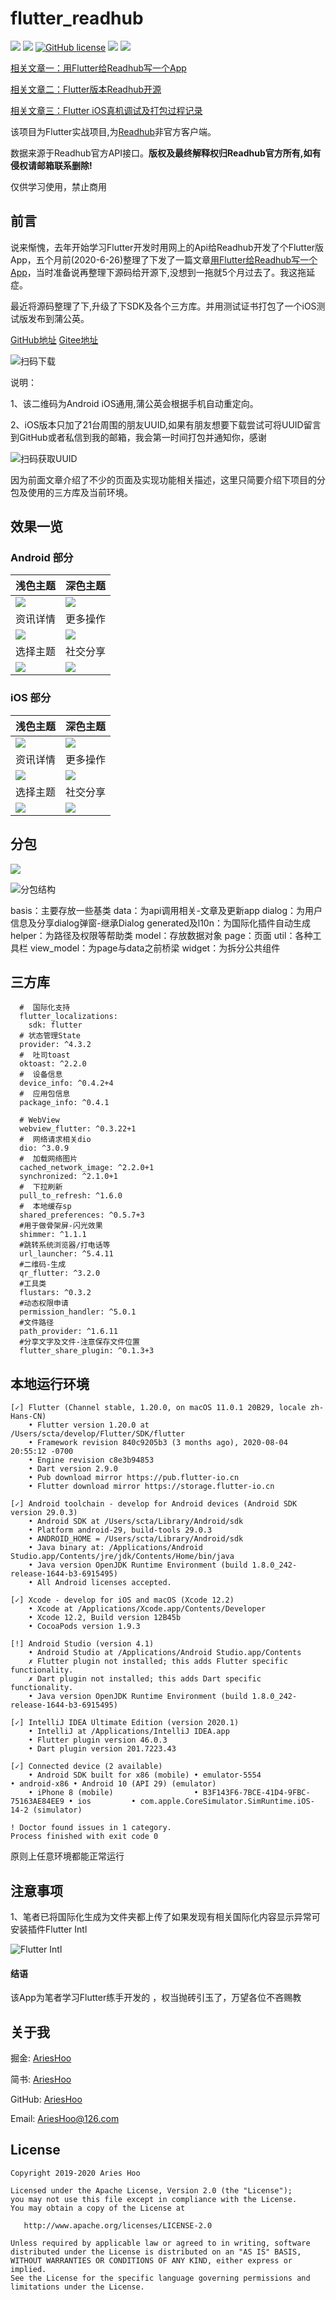 # flutter_readhub


[![](https://img.shields.io/badge/download-apk-blue.svg)](https://raw.githubusercontent.com/AriesHoo/flutter_readhub/master/sample/sample.apk)
[![](https://img.shields.io/badge/download-ipa-blue.svg)](https://raw.githubusercontent.com/AriesHoo/flutter_readhub/master/sample/sample.ipa)
[![GitHub license](https://img.shields.io/github/license/AriesHoo/flutter_readhub.svg)](http://www.apache.org/licenses/LICENSE-2.0.html)
[![](https://img.shields.io/badge/Github-Github主仓库-blue.svg)](https://github.com/AriesHoo/flutter_readhub)
[![](https://img.shields.io/badge/Gitee-Gitee备用仓库-red.svg)](https://gitee.com/AriesHoo/flutter_readhub)

[相关文章一：用Flutter给Readhub写一个App](https://www.jianshu.com/p/5e1db7423dac)

[相关文章二：Flutter版本Readhub开源](https://www.jianshu.com/p/f4161c721ff7)

[相关文章三：Flutter iOS真机调试及打包过程记录](https://www.jianshu.com/p/58a6e272a038)

该项目为Flutter实战项目,为[Readhub](https://readhub.me/)非官方客户端。

数据来源于Readhub官方API接口。**版权及最终解释权归Readhub官方所有,如有侵权请邮箱联系删除!**

仅供学习使用，禁止商用

## 前言

说来惭愧，去年开始学习Flutter开发时用网上的Api给Readhub开发了个Flutter版App，五个月前(2020-6-26)整理了下发了一篇文章[用Flutter给Readhub写一个App](https://www.jianshu.com/p/5e1db7423dac)，当时准备说再整理下源码给开源下,没想到一拖就5个月过去了。我这拖延症。

最近将源码整理了下,升级了下SDK及各个三方库。并用测试证书打包了一个iOS测试版发布到蒲公英。

[GitHub地址](https://github.com/AriesHoo/flutter_readhub)     [Gitee地址](https://gitee.com/AriesHoo/flutter_readhub)

![扫码下载](https://upload-images.jianshu.io/upload_images/2828782-7e167a7701fa7497.png?imageMogr2/auto-orient/strip%7CimageView2/2/w/720)

说明：

1、该二维码为Android iOS通用,蒲公英会根据手机自动重定向。

2、iOS版本只加了21台周围的朋友UUID,如果有朋友想要下载尝试可将UUID留言到GitHub或者私信到我的邮箱，我会第一时间打包并通知你，感谢

![扫码获取UUID](https://upload-images.jianshu.io/upload_images/2828782-eaf694cb8b3b9d2c.png?imageMogr2/auto-orient/strip%7CimageView2/2/w/1240)

因为前面文章介绍了不少的页面及实现功能相关描述，这里只简要介绍下项目的分包及使用的三方库及当前环境。

## 效果一览

###  Android 部分

浅色主题 | 深色主题 | 
-|-
![](https://upload-images.jianshu.io/upload_images/2828782-b0f264ff8130888b.png?imageMogr2/auto-orient/strip%7CimageView2/2/w/600)| ![](https://upload-images.jianshu.io/upload_images/2828782-fab837fbe5964914.png?imageMogr2/auto-orient/strip%7CimageView2/2/w/600)
资讯详情| 更多操作 | 
| ![](https://upload-images.jianshu.io/upload_images/2828782-945aa151bb9f6b3d.png?imageMogr2/auto-orient/strip%7CimageView2/2/w/600)| ![](https://upload-images.jianshu.io/upload_images/2828782-e3ee8a2252aede6b.png?imageMogr2/auto-orient/strip%7CimageView2/2/w/600)
 | 选择主题 | 社交分享 |
 ![](https://upload-images.jianshu.io/upload_images/2828782-a87eaa05e71f37e5.png?imageMogr2/auto-orient/strip%7CimageView2/2/w/600)| ![](https://upload-images.jianshu.io/upload_images/2828782-ce917d37671b1367.png?imageMogr2/auto-orient/strip%7CimageView2/2/w/600)

###  iOS 部分

浅色主题 | 深色主题 | 
-|-
![](https://upload-images.jianshu.io/upload_images/2828782-d32c592c48194dd6.png?imageMogr2/auto-orient/strip%7CimageView2/2/w/600)| ![](https://upload-images.jianshu.io/upload_images/2828782-5f54608101d4618e.png?imageMogr2/auto-orient/strip%7CimageView2/2/w/600)
资讯详情| 更多操作 | 
| ![](https://upload-images.jianshu.io/upload_images/2828782-7e5b92c094bc2048.png?imageMogr2/auto-orient/strip%7CimageView2/2/w/600)| ![](https://upload-images.jianshu.io/upload_images/2828782-cd50e71517e32765.png?imageMogr2/auto-orient/strip%7CimageView2/2/w/600)
 | 选择主题 | 社交分享 |
 ![](https://upload-images.jianshu.io/upload_images/2828782-7189161f93d57a60.png?imageMogr2/auto-orient/strip%7CimageView2/2/w/600)|![](https://upload-images.jianshu.io/upload_images/2828782-941060caeccc5e48.png?imageMogr2/auto-orient/strip%7CimageView2/2/w/600)

## 分包

![](https://upload-images.jianshu.io/upload_images/2828782-e2835295e6a943c1.png?imageMogr2/auto-orient/strip%7CimageView2/2/w/720)

![分包结构](https://upload-images.jianshu.io/upload_images/2828782-07cff1e254e006f2.png?imageMogr2/auto-orient/strip%7CimageView2/2/w/720)


basis：主要存放一些基类
data：为api调用相关-文章及更新app
dialog：为用户信息及分享dialog弹窗-继承Dialog
generated及l10n：为国际化插件自动生成
helper：为路径及权限等帮助类
model：存放数据对象
page：页面
util：各种工具栏
view_model：为page与data之前桥梁
widget：为拆分公共组件

## 三方库

~~~
  #  国际化支持
  flutter_localizations:
    sdk: flutter
  # 状态管理State
  provider: ^4.3.2
  #  吐司toast
  oktoast: ^2.2.0
  #  设备信息
  device_info: ^0.4.2+4
  #  应用包信息
  package_info: ^0.4.1

  # WebView
  webview_flutter: ^0.3.22+1
  #  网络请求相关dio
  dio: ^3.0.9
  #  加载网络图片
  cached_network_image: ^2.2.0+1
  synchronized: ^2.1.0+1
  #  下拉刷新
  pull_to_refresh: ^1.6.0
  #  本地缓存sp
  shared_preferences: ^0.5.7+3
  #用于做骨架屏-闪光效果
  shimmer: ^1.1.1
  #跳转系统浏览器/打电话等
  url_launcher: ^5.4.11
  #二维码-生成
  qr_flutter: ^3.2.0
  #工具类
  flustars: ^0.3.2
  #动态权限申请
  permission_handler: ^5.0.1
  #文件路径
  path_provider: ^1.6.11
  #分享文字及文件-注意保存文件位置
  flutter_share_plugin: ^0.1.3+3
~~~

## 本地运行环境

~~~
[✓] Flutter (Channel stable, 1.20.0, on macOS 11.0.1 20B29, locale zh-Hans-CN)
    • Flutter version 1.20.0 at /Users/scta/develop/Flutter/SDK/flutter
    • Framework revision 840c9205b3 (3 months ago), 2020-08-04 20:55:12 -0700
    • Engine revision c8e3b94853
    • Dart version 2.9.0
    • Pub download mirror https://pub.flutter-io.cn
    • Flutter download mirror https://storage.flutter-io.cn

[✓] Android toolchain - develop for Android devices (Android SDK version 29.0.3)
    • Android SDK at /Users/scta/Library/Android/sdk
    • Platform android-29, build-tools 29.0.3
    • ANDROID_HOME = /Users/scta/Library/Android/sdk
    • Java binary at: /Applications/Android Studio.app/Contents/jre/jdk/Contents/Home/bin/java
    • Java version OpenJDK Runtime Environment (build 1.8.0_242-release-1644-b3-6915495)
    • All Android licenses accepted.

[✓] Xcode - develop for iOS and macOS (Xcode 12.2)
    • Xcode at /Applications/Xcode.app/Contents/Developer
    • Xcode 12.2, Build version 12B45b
    • CocoaPods version 1.9.3

[!] Android Studio (version 4.1)
    • Android Studio at /Applications/Android Studio.app/Contents
    ✗ Flutter plugin not installed; this adds Flutter specific functionality.
    ✗ Dart plugin not installed; this adds Dart specific functionality.
    • Java version OpenJDK Runtime Environment (build 1.8.0_242-release-1644-b3-6915495)

[✓] IntelliJ IDEA Ultimate Edition (version 2020.1)
    • IntelliJ at /Applications/IntelliJ IDEA.app
    • Flutter plugin version 46.0.3
    • Dart plugin version 201.7223.43

[✓] Connected device (2 available)
    • Android SDK built for x86 (mobile) • emulator-5554                        • android-x86 • Android 10 (API 29) (emulator)
    • iPhone 8 (mobile)                  • B3F143F6-7BCE-41D4-9FBC-75163AE84EE9 • ios         • com.apple.CoreSimulator.SimRuntime.iOS-14-2 (simulator)

! Doctor found issues in 1 category.
Process finished with exit code 0
~~~

原则上任意环境都能正常运行

## 注意事项

1、笔者已将国际化生成为文件夹都上传了如果发现有相关国际化内容显示异常可安装插件Flutter Intl

![Flutter Intl](https://upload-images.jianshu.io/upload_images/2828782-e91e0ad92783136b.png?imageMogr2/auto-orient/strip%7CimageView2/2/w/720)

#### 结语

该App为笔者学习Flutter练手开发的 ，权当抛砖引玉了，万望各位不吝赐教

##  关于我

掘金: [AriesHoo](https://juejin.im/user/57c3cdcb5bbb50006341a6a4) 

简书: [AriesHoo](http://www.jianshu.com/u/a229eee96115)

GitHub: [AriesHoo](https://github.com/AriesHoo)

Email: AriesHoo@126.com

## License

```
Copyright 2019-2020 Aries Hoo

Licensed under the Apache License, Version 2.0 (the "License");
you may not use this file except in compliance with the License.
You may obtain a copy of the License at

   http://www.apache.org/licenses/LICENSE-2.0

Unless required by applicable law or agreed to in writing, software
distributed under the License is distributed on an "AS IS" BASIS,
WITHOUT WARRANTIES OR CONDITIONS OF ANY KIND, either express or implied.
See the License for the specific language governing permissions and
limitations under the License.

```
